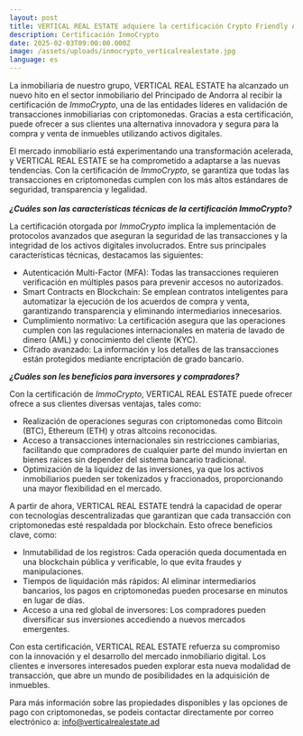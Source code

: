 ```yaml
---
layout: post
title: VERTICAL REAL ESTATE adquiere la certificación Crypto Friendly Agency
description: Certificación InmoCrypto
date: 2025-02-03T09:00:00.000Z
image: /assets/uploads/inmocrypto_verticalrealestate.jpg
language: es
---
```

La inmobiliaria de nuestro grupo, VERTICAL REAL ESTATE ha alcanzado un nuevo hito en el sector inmobiliario del Principado de Andorra al recibir la certificación de *ImmoCrypto*, una de las entidades líderes en validación de transacciones inmobiliarias con criptomonedas. Gracias a esta certificación, puede ofrecer a sus clientes una alternativa innovadora y segura para la compra y venta de inmuebles utilizando activos digitales.

El mercado inmobiliario está experimentando una transformación acelerada, y VERTICAL REAL ESTATE se ha comprometido a adaptarse a las nuevas tendencias. Con la certificación de *ImmoCrypto*, se garantiza que todas las transacciones en criptomonedas cumplen con los más altos estándares de seguridad, transparencia y legalidad.\
\
***¿Cuáles son las características técnicas de la certificación ImmoCrypto?*** 

La certificación otorgada por *ImmoCrypto* implica la implementación de protocolos avanzados que aseguran la seguridad de las transacciones y la integridad de los activos digitales involucrados. Entre sus principales características técnicas, destacamos las siguientes:

* Autenticación Multi-Factor (MFA): Todas las transacciones requieren verificación en múltiples pasos para prevenir accesos no autorizados.
* Smart Contracts en Blockchain: Se emplean contratos inteligentes para automatizar la ejecución de los acuerdos de compra y venta, garantizando transparencia y eliminando intermediarios innecesarios.
* Cumplimiento normativo: La certificación asegura que las operaciones cumplen con las regulaciones internacionales en materia de lavado de dinero (AML) y conocimiento del cliente (KYC).
* Cifrado avanzado: La información y los detalles de las transacciones están protegidos mediante encriptación de grado bancario.

***¿Cuáles son les beneficios para inversores y compradores?***

Con la certificación de *ImmoCrypto*, VERTICAL REAL ESTATE puede ofrecer ofrece a sus clientes diversas ventajas, tales como:

* Realización de operaciones seguras con criptomonedas como Bitcoin (BTC), Ethereum (ETH) y otras altcoins reconocidas.
* Acceso a transacciones internacionales sin restricciones cambiarias, facilitando que compradores de cualquier parte del mundo inviertan en bienes raíces sin depender del sistema bancario tradicional.
* Optimización de la liquidez de las inversiones, ya que los activos inmobiliarios pueden ser tokenizados y fraccionados, proporcionando una mayor flexibilidad en el mercado.

A partir de ahora, VERTICAL REAL ESTATE tendrá la capacidad de operar con tecnologías descentralizadas que garantizan que cada transacción con criptomonedas esté respaldada por blockchain. Esto ofrece beneficios clave, como:

* Inmutabilidad de los registros: Cada operación queda documentada en una blockchain pública y verificable, lo que evita fraudes y manipulaciones.
* Tiempos de liquidación más rápidos: Al eliminar intermediarios bancarios, los pagos en criptomonedas pueden procesarse en minutos en lugar de días.
* Acceso a una red global de inversores: Los compradores pueden diversificar sus inversiones accediendo a nuevos mercados emergentes.

Con esta certificación, VERTICAL REAL ESTATE refuerza su compromiso con la innovación y el desarrollo del mercado inmobiliario digital. Los clientes e inversores interesados pueden explorar esta nueva modalidad de transacción, que abre un mundo de posibilidades en la adquisición de inmuebles.

Para más información sobre las propiedades disponibles y las opciones de pago con criptomonedas, se podeis contactar directamente por correo electrónico a: info@verticalrealestate.ad
